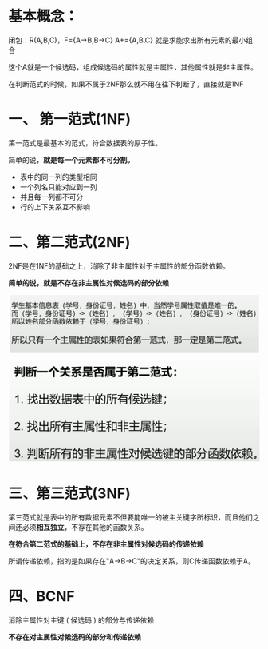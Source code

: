 # 基本概念：

闭包：R(A,B,C)，F={A->B,B->C}     A+={A,B,C}  就是求能求出所有元素的最小组合

这个A就是一个候选码，组成候选码的属性就是主属性，其他属性就是非主属性。

在判断范式的时候，如果不属于2NF那么就不用在往下判断了，直接就是1NF

# 一、 第一范式(1NF)

第一范式是最基本的范式，符合数据表的原子性。

简单的说，**就是每一个元素都不可分割。**

- 表中的同一列的类型相同
- 一个列名只能对应到一列
- 并且每一列都不可分
- 行的上下关系互不影响

# 二、第二范式(2NF)

2NF是在1NF的基础之上，消除了非主属性对于主属性的部分函数依赖。

**简单的说，就是不存在非主属性对候选码的部分依赖**

<img src="范式.assets/image-20210926162546830.png" alt="image-20210926162546830" style="zoom: 67%;" />

![image-20210926162624774](范式.assets/image-20210926162624774.png)

# 三、第三范式(3NF)

第三范式就是表中的所有数据元素不但要能唯一的被主关键字所标识，而且他们之间还必须**相互独立**，不存在其他的函数关系。

**在符合第二范式的基础上，不存在非主属性对候选码的传递依赖**

所谓传递依赖，指的是如果存在"A->B->C"的决定关系，则C传递函数依赖于A。

# 四、BCNF

消除主属性对主键 ( 候选码 ) 的部分与传递依赖

**不存在对主属性对候选码的部分和传递依赖**

